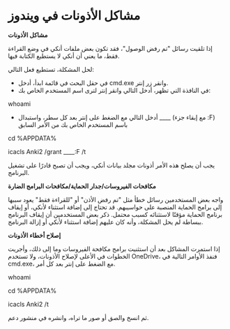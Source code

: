 # مشاكل الأذونات في ويندوز

**مشاكل الأذونات**

إذا تلقيت رسائل "تم رفض الوصول"، فقد تكون بعض ملفات أنكي في وضع القراءة فقط، ما
يعني أن أنكي لا يستطيع الكتابة فيها.

لحل المشكلة، تستطيع فعل التالي:

- في حقل البحث في قائمة ابدأ، أدخل cmd.exe وانقر زر إنتر.
- في النافذة التي تظهر، أدخل التالي وانقر إنتر لترى اسم المستخدم الخاص بك:

whoami

- أدخل التالي مع الضغط على إنتر بعد كل سطر، واستبدال ____ (مع إبقاء جزء :F) باسم
المستخدم الخاص بك من الأمر السابق

 cd %APPDATA%

 icacls Anki2 /grant ____:F /t

يجب أن يصلح هذه الأمر أذونات مجلد بيانات أنكي، ويجب أن تصبح قادرًا على تشغيل البرنامج.

**مكافحات الفيروسات/جدار الحماية/مكافحات البرامج الضارة**

واجه بعض المستخدمين رسائل خطأ مثل "تم رفض الأذن" أو "للقراءة فقط" يعود سببها
إلى برامج الحماية المنصبة على حواسيبهم. قد تحتاج إلى إضافة استثناء لأنكي، أو إيقاف
برنامج الحماية مؤقتًا لاستثنائه كسبب محتمل. ذكر بعض المستخدمين أن إيقاف البرنامج ببساطة
لم يحل المشكلة، وأنه كان عليهم إضافة استثناء لأنكي أو إزالة البرنامج.

**إصلاح أخطاء الأذونات**

إذا استمرت المشاكل بعد أن استثنيت برامج مكافحة الفيروسات وما إلى ذلك، وأجريت الخطوات
في الأعلى لإصلاح الأذونات، ولا تستخدم OneDrive، فنفذ الأوامر التالية في cmd.exe،
مع الضغط على إنتر بعد كل أمر.

whoami

cd %APPDATA%

icacls Anki2 /t

ثم انسخ والصق أو صور ما تراه، وانشره في منشور دعم.
